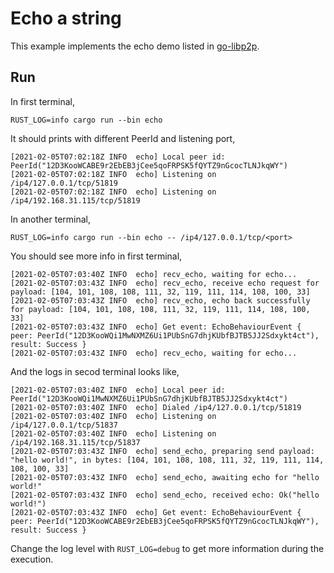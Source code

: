 # Echo a string

This example implements the echo demo listed in [go-libp2p](https://github.com/libp2p/go-libp2p/tree/master/examples/echo).

## Run

In first terminal,

```shell
RUST_LOG=info cargo run --bin echo
```

It should prints with different PeerId and listening port,

```shell
[2021-02-05T07:02:18Z INFO  echo] Local peer id: PeerId("12D3KooWCABE9r2EbEB3jCee5qoFRPSK5fQYTZ9nGcocTLNJkqWY")
[2021-02-05T07:02:18Z INFO  echo] Listening on /ip4/127.0.0.1/tcp/51819
[2021-02-05T07:02:18Z INFO  echo] Listening on /ip4/192.168.31.115/tcp/51819
```

In another terminal,

```shell
RUST_LOG=info cargo run --bin echo -- /ip4/127.0.0.1/tcp/<port>
```

You should see more info in first terminal,

```shell
[2021-02-05T07:03:40Z INFO  echo] recv_echo, waiting for echo...
[2021-02-05T07:03:43Z INFO  echo] recv_echo, receive echo request for payload: [104, 101, 108, 108, 111, 32, 119, 111, 114, 108, 100, 33]
[2021-02-05T07:03:43Z INFO  echo] recv_echo, echo back successfully for payload: [104, 101, 108, 108, 111, 32, 119, 111, 114, 108, 100, 33]
[2021-02-05T07:03:43Z INFO  echo] Get event: EchoBehaviourEvent { peer: PeerId("12D3KooWQi1MwNXMZ6Ui1PUbSnG7dhjKUbfBJTB5JJ2Sdxykt4ct"), result: Success }
[2021-02-05T07:03:43Z INFO  echo] recv_echo, waiting for echo...
```

And the logs in secod terminal looks like,

```shell
[2021-02-05T07:03:40Z INFO  echo] Local peer id: PeerId("12D3KooWQi1MwNXMZ6Ui1PUbSnG7dhjKUbfBJTB5JJ2Sdxykt4ct")
[2021-02-05T07:03:40Z INFO  echo] Dialed /ip4/127.0.0.1/tcp/51819
[2021-02-05T07:03:40Z INFO  echo] Listening on /ip4/127.0.0.1/tcp/51837
[2021-02-05T07:03:40Z INFO  echo] Listening on /ip4/192.168.31.115/tcp/51837
[2021-02-05T07:03:43Z INFO  echo] send_echo, preparing send payload: "hello world!", in bytes: [104, 101, 108, 108, 111, 32, 119, 111, 114, 108, 100, 33]
[2021-02-05T07:03:43Z INFO  echo] send_echo, awaiting echo for "hello world!"
[2021-02-05T07:03:43Z INFO  echo] send_echo, received echo: Ok("hello world!")
[2021-02-05T07:03:43Z INFO  echo] Get event: EchoBehaviourEvent { peer: PeerId("12D3KooWCABE9r2EbEB3jCee5qoFRPSK5fQYTZ9nGcocTLNJkqWY"), result: Success }
```

Change the log level with `RUST_LOG=debug` to get more information during the execution.
